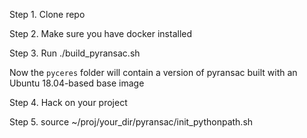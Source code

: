 Step 1. Clone repo

Step 2. Make sure you have docker installed

Step 3. Run ./build_pyransac.sh

Now the `pyceres` folder will contain a version of pyransac built with an Ubuntu 18.04-based base image

Step 4. Hack on your project

Step 5. source ~/proj/your_dir/pyransac/init_pythonpath.sh
